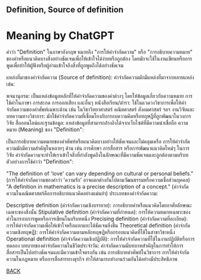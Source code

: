 ## Definition, Source of definition
# Meaning by ChatGPT

คำว่า "Definition" ในภาษาอังกฤษ หมายถึง "การให้คำจำกัดความ" หรือ "การอธิบายความหมาย" ของคำหรือแนวคิดบางสิ่งอย่างชัดเจนเพื่อให้เข้าใจได้ง่ายหรือถูกต้อง โดยมักจะใช้ในงานเขียนหรือการพูดเพื่อทำให้ผู้ฟังหรือผู้อ่านเข้าใจถึงสิ่งที่ถูกพูดถึงได้อย่างชัดเจน

แหล่งที่มาของคำจำกัดความ (Source of definition): คำจำกัดความมักมีแหล่งที่มาจากหลายแหล่ง เช่น:

พจนานุกรม: เป็นแหล่งข้อมูลหลักที่ให้คำจำกัดความของคำต่างๆ โดยให้ข้อมูลเกี่ยวกับความหมาย การใช้คำในภาษา การสะกด การออกเสียง และอื่นๆ
หนังสือเรียน/ตำรา: ใช้ในแวดวงวิชาการเพื่อให้คำจำกัดความของคำศัพท์เฉพาะด้าน เช่น ในวิชาวิทยาศาสตร์ คณิตศาสตร์ สังคมศาสตร์ ฯลฯ
งานวิจัยและบทความทางวิชาการ: มักใช้คำจำกัดความที่เชื่อมโยงกับกรอบความคิดหรือทฤษฎีที่ถูกพัฒนาในวงการวิจัย
สื่อออนไลน์และฐานข้อมูล: แหล่งข้อมูลที่สามารถอ้างอิงได้จากเว็บไซต์ที่มีความน่าเชื่อถือ
ความหมาย (Meaning) ของ "Definition":

เป็นการอธิบายความหมายของคำศัพท์หรือแนวคิดบางอย่างให้ชัดเจนและไม่คลุมเครือ
การให้คำจำกัดความมักมีความสำคัญในหลายๆ ด้าน เช่น การศึกษา การสื่อสาร หรือการพัฒนาแนวคิดใหม่ๆ ในการวิจัย
คำจำกัดความจะทำให้เราเข้าใจสิ่งที่กำลังพูดถึงในลักษณะที่มีความชัดเจนและถูกต้องตามบริบท
ตัวอย่างการใช้คำว่า "Definition":

"The definition of 'love' can vary depending on cultural or personal beliefs." (การให้คำจำกัดความของคำว่า 'ความรัก' อาจแตกต่างกันไปตามวัฒนธรรมหรือความเชื่อส่วนบุคคล)
"A definition in mathematics is a precise description of a concept." (คำจำกัดความในคณิตศาสตร์คือการอธิบายแนวคิดอย่างแม่นยำ)
ประเภทของคำจำกัดความ:

Descriptive definition (คำจำกัดความเชิงบรรยาย): การอธิบายคำหรือแนวคิดโดยอาศัยลักษณะเฉพาะของสิ่งนั้น
Stipulative definition (คำจำกัดความที่กำหนด): การให้ความหมายเฉพาะของคำในกรอบการพูดหรือการเขียนในบริบทหนึ่ง
Precising definition (คำจำกัดความที่ละเอียด): การให้คำจำกัดความเพื่อให้เข้าใจหรือแยกแยะได้ชัดเจนยิ่งขึ้น
Theoretical definition (คำจำกัดความเชิงทฤษฎี): การให้คำจำกัดความตามหลักทฤษฎีหรือกรอบแนวคิดที่ใช้ในสาขาวิชาหนึ่ง
Operational definition (คำจำกัดความเชิงปฏิบัติ): การให้คำจำกัดความที่ใช้ในงานปฏิบัติหรือการทดลอง
บทบาทของคำจำกัดความในชีวิตประจำวัน: คำจำกัดความมีบทบาทสำคัญในการทำให้การสื่อสารเป็นไปอย่างชัดเจนและมีความเข้าใจตรงกัน เช่น การอธิบายคำศัพท์ในวิชาการ การให้คำจำกัดความในกฎหมาย หรือการสื่อสารทางธุรกิจ ทำให้สามารถทำงานร่วมกันได้อย่างมีประสิทธิภาพ




[BACK](README.md)
